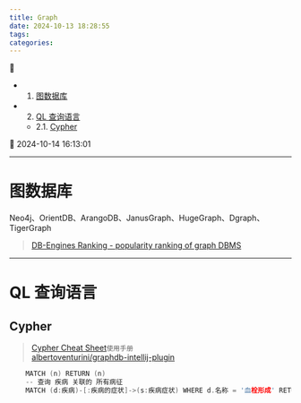 ```yaml
---
title: Graph
date: 2024-10-13 18:28:55
tags: 
categories: 
---
```


💠

- 1. [图数据库](#图数据库)
- 2. [QL 查询语言](#ql-查询语言)
    - 2.1. [Cypher](#cypher)

💠 2024-10-14 16:13:01
****************************************
# 图数据库

Neo4j、OrientDB、ArangoDB、JanusGraph、HugeGraph、Dgraph、TigerGraph

> [DB-Engines Ranking - popularity ranking of graph DBMS](https://db-engines.com/en/ranking/graph+dbms)  

************************

# QL 查询语言
## Cypher
> [Cypher Cheat Sheet](https://neo4j.com/docs/cypher-cheat-sheet/5/aura-dbe/)`使用手册`  
> [albertoventurini/graphdb-intellij-plugin](https://github.com/albertoventurini/graphdb-intellij-plugin)  

```c
    MATCH (n) RETURN (n)
    -- 查询 疾病 关联的 所有病征
    MATCH (d:疾病)-[:疾病的症状]->(s:疾病症状) WHERE d.名称 = '血栓形成' RETURN s
```